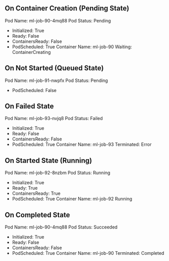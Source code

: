 ## On Container Creation (Pending State)

Pod Name: ml-job-90-4mq88
Pod Status: Pending
  - Initialized: True
  - Ready: False
  - ContainersReady: False
  - PodScheduled: True
  Container Name: ml-job-90
    Waiting: ContainerCreating

## On Not Started (Queued State)

Pod Name: ml-job-91-nwpfx
Pod Status: Pending
  - PodScheduled: False

## On Failed State

Pod Name: ml-job-93-nvjq8
Pod Status: Failed
  - Initialized: True
  - Ready: False
  - ContainersReady: False
  - PodScheduled: True
  Container Name: ml-job-93
    Terminated: Error

## On Started State (Running)

Pod Name: ml-job-92-8nzbm
Pod Status: Running
  - Initialized: True
  - Ready: True
  - ContainersReady: True
  - PodScheduled: True
  Container Name: ml-job-92
    Running

## On Completed State

Pod Name: ml-job-90-4mq88
Pod Status: Succeeded
  - Initialized: True
  - Ready: False
  - ContainersReady: False
  - PodScheduled: True
  Container Name: ml-job-90
    Terminated: Completed